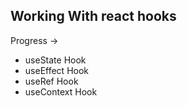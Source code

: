 ## Working With react hooks 
Progress ->
- useState Hook
- useEffect Hook
- useRef Hook
- useContext Hook 
